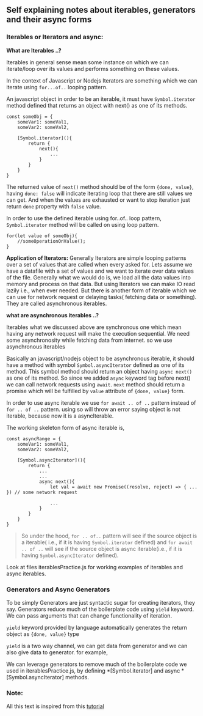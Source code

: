 ## Self explaining notes about iterables, generators and their async forms

### Iterables or Iterators and async:

**What are Iterables ..?**

Iterables in general sense mean some instance on which we can iterate/loop over its values and performs something on these values.

In the context of Javascript or Nodejs Iterators are something which we can iterate using `for...of..` looping pattern.

An javascript object in order to be an iterable, it must have `Symbol.iterator` method defined that returns an object with next() as one of its methods.

```
const someObj = {
    someVar1: someVal1,
    someVar2: someVal2,

    [Symbol.iterator](){
        return {
            next(){
                ...
            }
        }
    }
}
```

The returned value of `next()` method should be of the form `{done, value}`, having `done: false` will indicate iterating loop that there are still values we can get. And when the values are exhausted or want to stop iteration just return `done` property with `false` value.

In order to use the defined iterable using for..of.. loop pattern, `Symbol.iterator` method will be called on using loop pattern.
```
for(let value of someObj){
    //someOperationOnValue();
}
```

**Application of Iterators:** Generally Iterators are simple looping patterns over a set of values that are called when every asked for. 
Lets assume we have a datafile with a set of values and we want to iterate over data values of the file. Generally what we would do is, we load all the data values into memory and process on that data. But using Iterators we can make IO read lazily i.e., when ever needed. But there is another form of iterable which we can use for network request or delaying tasks( fetching data or something). They are called asynchronous iterables.

**what are asynchronous iterables ..?**

Iterables what we discussed above are synchronous one which mean having any network request will make the execution sequential. We need some asynchronosity while fetching data from internet. so we use asynchronous iterables

Basically an javascript/nodejs object to be asynchronous iterable, it should have a method with symbol `Symbol.asyncIterator` defined as one of its method. This symbol method should return an object having `async next()` as one of its method. So since we added `async` keyword tag before next() we can call network requests using `await`. `next` method should return a promise which will be fulfilled by `value` attribute of `{done, value}` form.

In order to use async iterable we use `for await .. of ..` pattern instead of `for .. of ..` pattern. using so will throw an error saying object is not iterable, because now it is a asyncIterable.

The working skeleton form of async iterable is,
```
const asyncRange = {
    someVar1: someVal1,
    someVar2: someVal2,

    [Symbol.asyncIterator](){
        return {
            ...
            ...
            async next(){
                let val = await new Promise((resolve, reject) => { ... }) // some network request

                ...
            }
        }
    }
}

```

> So under the hood, `for .. of..` pattern will see if the source object is a iterable( i.e., if it is having `Symbol.iterator` defined) and `for await .. of ..` will see if the source object is async iterable(i.e., if it is having `Symbol.asyncIterator` defined).

Look at files iterablesPractice.js for working examples of iterables and async iterables.


### Generators and Async Generators
To be simply Generators are just syntactic sugar for creating iterators, they say. Generators reduce much of the boilerplate code using `yield` keyword. We can pass arguments that can change functionality of iteration.

`yield` keyword provided by language automatically generates the return object as `{done, value}` type


`yield` is a two way channel, we can get data from generator and we can also give data to generator. for example,

We can leverage generators to remove much of the boilerplate code we used in iterablesPractice.js, by defining *[Symbol.iterator] and async *[Symbol.asyncIterator] methods.


### Note:
All this text is inspired from this [tutorial](https://javascript.info/generators-iterators)
